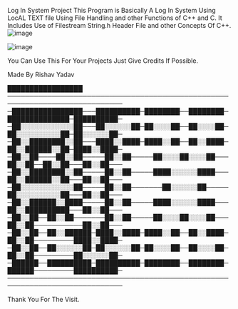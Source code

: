 Log In System Project 
This Program is  Basically A Log In System Using LocAL TEXT file Using File Handling and other Functions of C++ and C.
It Includes Use of Filestream String.h Header File and other Concepts Of C++.
![image](https://user-images.githubusercontent.com/83490214/149622207-36f59483-9760-4f07-846f-f981e5665c2f.png)


![image](https://user-images.githubusercontent.com/83490214/149622146-dbb37df0-e373-41fe-8212-4f13aebbf1a2.png)





You Can Use This For Your Projects Just Give Credits If Possible.

Made By Rishav Yadav

█████████████████
────────────────────────────────────────────────────────────────────────────
─████████████████───██████████─████████──████████─██████████████─██████████─
─██░░░░░░░░░░░░██───██░░░░░░██─██░░░░██──██░░░░██─██░░░░░░░░░░██─██░░░░░░██─
─██░░████████░░██───████░░████─████░░██──██░░████─██░░██████░░██─████░░████─
─██░░██────██░░██─────██░░██─────██░░░░██░░░░██───██░░██──██░░██───██░░██───
─██░░████████░░██─────██░░██─────████░░░░░░████───██░░██████░░██───██░░██───
─██░░░░░░░░░░░░██─────██░░██───────██░░░░░░██─────██░░░░░░░░░░██───██░░██───
─██░░██████░░████─────██░░██─────████░░░░░░████───██░░██████████───██░░██───
─██░░██──██░░██───────██░░██─────██░░░░██░░░░██───██░░██───────────██░░██───
─██░░██──██░░██████─████░░████─████░░██──██░░████─██░░██─────────████░░████─
─██░░██──██░░░░░░██─██░░░░░░██─██░░░░██──██░░░░██─██░░██─────────██░░░░░░██─
─██████──██████████─██████████─████████──████████─██████─────────██████████─
────────────────────────────────────────────────────────────────────────────


Thank You For The Visit.
